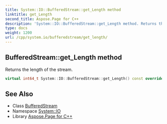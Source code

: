 ```yaml
---
title: System::IO::BufferedStream::get_Length method
linktitle: get_Length
second_title: Aspose.Page for C++
description: 'System::IO::BufferedStream::get_Length method. Returns the length of the stream in C++.'
type: docs
weight: 1200
url: /cpp/system.io/bufferedstream/get_length/
---
```

## BufferedStream::get_Length method


Returns the length of the stream.

```cpp
virtual int64_t System::IO::BufferedStream::get_Length() const override
```

## See Also

* Class [BufferedStream](../)
* Namespace [System::IO](../../)
* Library [Aspose.Page for C++](../../../)
